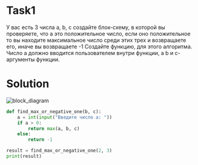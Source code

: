 # Task1
У вас есть 3 числа a, b, c создайте блок-схему, в которой вы проверяете, что a это положительное число, если оно положительное то вы находите максимальное число среди этих трех и возвращаете его, иначе вы возвращаете -1
Создайте функцию, для этого алгоритма. Число a должно вводится пользователем внутри функции, а b и c- аргументы функции. 

# Solution
![block_diagram](https://github.com/user-attachments/assets/ec412fac-d805-4e9f-b61e-e3289d7e0263)

```python
def find_max_or_negative_one(b, c):
    a = int(input("Введите число a: "))
    if a > 0:
        return max(a, b, c)
    else:
        return -1

result = find_max_or_negative_one(2, 3)
print(result)
```
